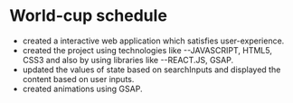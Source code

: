 # World-cup schedule

- created a interactive web application which satisfies user-experience.
- created the project using technologies like --JAVASCRIPT, HTML5, CSS3 and also by using libraries like --REACT.JS, GSAP.
- updated the values of state based on searchInputs and displayed the content based on user inputs.
- created animations using GSAP.
